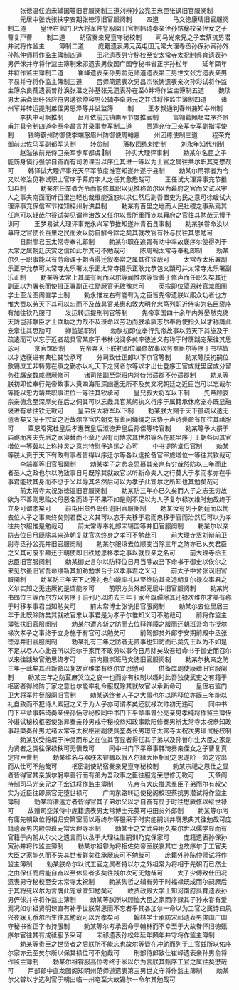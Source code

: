 <!-- { "loadSidebar": true } -->
　　张徳温任逈宋辅国等旧官服阕制三道刘辩孙公亮王忠臣张讽旧官服阕制
　　元居中张诜张扶李安期张徳淳旧官服阕制
　　四道
　　马文徳康璹旧官服阕制二道
　　皇侄右监门卫大将军仲詧服阕旧官制韩琦奏亲侄孙怙秘校亲侄女之子曹复戸曹
　　制二道
　　胡宿奏亲兄亶守秘校制
　　司马光亲兄之子宏蔡抗男潜并试将作监主
　　簿制二道
　　庞籍遗表男元英屯田元常大理寺丞孙保孙寅孙外孙陈仲师将作监主簿制四道
　　田况遗表男守秘校至安太常寺太祝制呉育遗表孙男俨俅并守将作监主簿制宋祁遗表男俊国广国守秘书省正字孙松年
　　延年頥年并将作监主簿制二道
　　崔峄遗表亲孙男俞范师道遗表第三男世文张方遗表亲男平易并守将作监主簿制三道
　　吕师简遗表次男昌宗张铸遗表亲次孙彩试将作监主簿余良孺遗表曽孙涣张温之孙基张元遗表孙在至并将作监主簿制五道
　　魏琰男太庙斋郎纾张应符男遘徐仲容男公辅李卓男元之并试将作监主簿制四道
　　诸州军并转运提刑弟侄男恩泽等并试监簿
　　制
　　王孝叔通判春州兼知夲州制
　　李执中可察推制
　　吕开依前充镇南军节度推官制
　　富翶葛頥赵君序齐景甫并县令制四道李焘李昌言并录事参军制二道
　　贾逵充侍卫亲军歩军副指挥使制
　　钱晦霸州防御使李端慤眉州防御使周翰嘉
　　州团练使制三道
　　程荣充御前忠佐马军副都军头制
　　转贠制
　　落权团练刺史制
　　刘永年知代州制
　　赵滋依前充侍卫亲军歩军都虞制
　　孙实大理评事制
　　勅某尔名臣之子能饬身愼行强学自奋而有司防课当以序迁其进一等以为士官之属往共尔职其克懋哉可
　　韩铎试大理评事充天平军节度推官知遂州遂宁县制
　　勅某尔用荐者为令又以修治见称试职士官序于幕府字人之任其愈懋哉可
　　王任试大理评事充节推知县制
　　勅某尔任举者为令而能修其职以见推称命尔以为幕府之官而又试以字人之事夫南面而听百里岂轻也哉维能强恕以求仁然后副吾置吏为民之意可徐瑗试大理评事充保信军节推知梓州射洪县制
　　勅某有百里之地而人民社稷之事系焉其任岂可以轻哉尔甞试矣见谓辨治故又任尔以吾所重而宠以幕府之官往其勉哉无慢予训可
　　王梦易试大理评事充永兴军节推知遂州青石县事制
　　勅某朕甞命汝以幕府之官使长百里之民而汝以防自觧今除之矣其就故官有社与民往其思勉可
　　县尉廖君玉太常寺奉礼郎制
　　勅某尔职在追胥有功中率故襃序尔使得列于太常之属朝廷庆赏之信如此尔其可不勉哉可
　　陈周翰太常寺奉礼郎制
　　勅某尔久于职事能以有劳命课于朝当得迁叙奉常之属其往钦哉可
　　太常寺太乐署副乐正李允恭可太常寺太乐署太乐正太常寺摄乐正耿允恭包文顕可并太常寺太乐署副乐正制
　　勅某等太常上其属有阙而以尔等闻惟尔等皆善于修声而任职久矣其迁副正以为署长而使摄正署副正往励厥官无敢豫怠可
　　英宗即位覃恩转官龙图阁学士至龙图阁直学士制
　　勅永惟左右有能有为之臣皆先帝遗朕以熈众功者也方惟大赉以劳天下其可以忘而不及哉具官某惠和敦大明允忠笃列职近侍实为名臣襃序有加往钦乃服可
　　发运转运提刑判官等制
　　先帝享国四十余年内外晏然克终天防岂非献臣才士佽助之力哉不及班命以劳功而朕承厥志尔奉将使指久以才称膺此宠章往其思劢可
　　卿监馆职制
　　勅朕初即位奉行先帝故事以劳天下其施及于疏逺而可以忘于近者哉具官某序于书林伐阅多矣率徳迪义有称于时膺践宠荣往其思毖可
　　京官馆职制
　　先帝弃天下朕初即位纂修故事以劳羣臣尔等序于书林皆以才选襃进有典往其钦承可
　　分司致仕正郎以下京官等制
　　勅某等朕初嗣位敷锡庶工非特劳在事之勤亦以礼天下之贤者尔等以才出仕登序王官或就里居或分留务往膺宠数咸懋厥修可
　　诸司使副至崇班内常侍带遥郡不带遥郡制
　　勅某等朕初即位奉行先帝故事大赉四海阻深幽逖无所不及矣又况朝廷之近臣岂可以忘哉尔等能以忠力靖共职事进位一等往其钦承可
　　皇兄叔大将军以下制
　　先帝顾哀宗亲徳念至深厚矣在后之侗其可以忘哉具官某躬执义行序于属籍承休席宠亦既显融襃进有章往钦无斁可
　　皇弟侄大将军以下制
　　勅某朕大赐于天下虽疏以逺无遗者矣又况于宗室之近哉尔序官内朝克有善问绳绳之庆协于声诗褒命有加往其祗服可
　　覃恩昭宪杜皇后孝惠贺皇后淑徳尹皇后孙侄等转官制
　　勅某等予大祭于庙祧而哀夫先后之家寖替而不章乃诏有司博求其世尔等名在戚里序于王朝各因其官増位一等冀以上称神灵之意岂特慰予追逺之心可
　　中书提防堂后官制
　　勅某等朕大赉于天下有政有事者皆得以序迁尔等各以选抡备官宰旅増位一等往其钦哉可
　　李端卿等旧官服阕制
　　勅某孝子之悲哀思慕其亲岂有穷哉然防以三年而止者圣人之政也尔以防致事日月既除其就故官以听新命夫人之行莫大于孝而孝亦在乎事君能致其身而不愆于义以辱其名然后可以为孝子此宜尔之所知也其勉矣哉可
　　前太常寺太祝张徳温旧官服阕制
　　勅某防三年亦已久矣而人子之志无穷故欲为不善则思贻父母恶名而终于不果不如是则不足以为人子复尔禄次维时勉哉终于立身可谓孝矣可
　　前屯田贠外郎任逈旧官服阕制
　　勅某汝有列于朝廷而以忧去位人子之事亲终矣则君臣之义其可以忘乎夫移于君而忠移于官而治然后可以为孝往共尔服惟是勉哉可
　　前太常寺奉礼郎宋辅国等并旧官服阕制
　　勅某尔以亲防去位日月既除其来造朝复就官次终身之孝可不勉哉可
　　前大理寺丞刘辩前卫尉寺丞孙公亮并旧官服阕制
　　勅某尔服缞去位顺变当除三年之防亦已乆矣君臣之义其可废乎趣还于朝使即旧秩勉思移孝之事以就显亲之名可
　　前大理寺丞王忠臣旧官服阕制
　　勅某御史言尔以防释位日月当除故吾下命书于御史以俟尔之来见尔虽旧官吾命维新其加劝勉求合于以孝事君之义可
　　前太子中舍张讽旧官服阕制
　　勅某防三年天下之逹礼也尔能率礼以至终防其来造朝复尔禄次事君之义尔实知之无违厥初是谓能孝可
　　前职方贠外郎元居中旧官服阕制
　　勅某尚书郎位三等而尔方以劳序于前列乃以防去三年于家今既禫除其还禄次维尔才美有称于时移孝事君当知勉矣可
　　前太常博士张诜旧官服阕制
　　勅某尔去位里居三年于此既除防矣其就故官忠以事君是为孝子尔惟知义可不勉哉可
　　前将作监主簿张扶旧官服阕制
　　勅某尔遭齐斩之防而去位释祥禫之服而还朝班吾命书授尔禄次孝子之事终于立身施于有官可以勉矣可
　　前驾部贠外郎李安期前殿中丞张徳淳并旧官服阕制
　　勅某礼有三年之防者无贰事也知防而已矣先王以为不如是不足以尽人心此吾所以归尔于家而不敢劳以事今日月除矣故吾班命书于御史而召尔以来往践故官勉思终孝可
　　前内殿崇班马文徳旧官服阕制
　　勅某尔执亲之防三年于此矣其班新命以复故官维孝有终尔宜思勉可
　　供备库副使康璹旧官服阕制
　　勅某三年之防苴麻哭泣之哀一也而亦有权制以趣时此吾独使武吏之有籍于枢密者得终防于家之意也尔能率礼今服既除其就故官以承新命可
　　皇侄右监门卫大将军仲詧服阕旧官制
　　勅某送终者人子之大事也尔以防释位亦既三年能以礼自致而不犯诗人素冠之义于为人子亦可谓孝矣还就禄次帅初无违可
　　同中书门下平章事韩琦奏亲侄孙恬守秘校同中书门下平章事曽公亮亲男孝纯将作监主簿侄孙谌试秘校枢密使张昪奏亲孙男戒守秘校叅知政事欧阳修奏男辨太常寺太祝叅知政事赵槩奏孙男尤绪太常寺太祝枢密副使呉奎奏长男璟守太常寺太祝次男瓌试秘校制
　　勅某朕受纯嘏于神灵而布之在位其官显者得任其子弟以及孙曽尔生大臣之家是为贤者之类往保禄秩可无愼哉可
　　同中书门下平章事韩琦奏亲侄女之子曹复真定府戸曹制
　　勅某维名与器朕未甞輙以假人尔縁大臣相祀之恩遂阶一命之宠出而从仕可不勉哉可
　　枢密副使胡宿奏亲兄亶守秘校制
　　勅某宗祀之恩仕之显者皆得官其亲族尔躬率善行而有弟为吾政事之臣往服宠荣懋修无斁可
　　天章阁待制司马光亲兄之子宏试将作监主簿制
　　先帝有大庆推恩羣臣子弟而尔有叔父实为近臣往即厥官无堕世禄可
　　广南东路转运使秘阁校理蔡抗男潜试将作监主簿制
　　勅某将漕逺方者皆得官其子弟尔父以才自奋有显于时往懋厥修以绥世禄可
　　故赠司空兼侍中庞籍遗表男太常博士元英可屯田贠外郎制
　　勅某等尔考有庸先朝致位将相归安第室而以寿终尔等服采于时实能嗣训并膺恩典其往勉哉可庞籍遗表男内殿崇班元常大理寺丞制
　　勅某士之文武异用久矣尔世以儒学显而有官籍于内朝从尔父之遗言而以丞于大理往惟嗣训乃克保家可
　　庞籍遗表孙保孙寅孙并将作监主簿制
　　勅某尔祖甞为将相佐佑帝室朕哀其亡也故序尔于工官夫大臣之家能久而不失其世者鲜矣往承厥庆可不勉哉可
　　庞籍外孙陈仲师试将作监主簿制
　　勅某朕命尔以试工官之属者特以尔之外祖常为将相于先朝而已然士之由保任而后能自奋以至休显者多矣往践尔次可无勉哉可
　　太子少傅致仕田况遗表男守秘校至安太常寺太祝制
　　勅某隽哲之辅有劳于时福禄既成而尔嗣厥后于其将死以尔为言膺此宠章宜知勉矣可
　　故资政殿大学士知河南府呉育遗表孙男俨俅并守将作监主簿制
　　勅某等朕所以顾恤大臣之家而序録其子孙未甞有爱焉况如尔祖贤明谅直有补于世朕常思而不忘者乎其各加尔一命以为工官之属诗曰夙兴夜寐无忝尔所生往其勉哉可以为孝矣可
　　翰林学士承防宋祁遗表男俊国广国守秘书省正字令持服制
　　勅某等尔考承密命于翰林而不幸至于大故眷怀旧徳甄序尔官往其有成祗服予采可
　　宋祁遗表孙松年延年頥年并守将作监主簿制
　　勅某等贵臣之世贤者之后朕所不能忘也故尔等皆在冲幼而列于工官兹所以佑序尔家亦云至矣尔所以保其禄位可不勉哉可
　　刑部侍郎致仕崔峄遗表亲孙男俞将作监主簿制
　　勅某尔祖甞服高位考终于家以尔为言朕其甄序工官之属往矣懋哉可
　　戸部郎中直龙图阁知眀州范师道遗表第三男世文守将作监主簿制
　　勅某尔父甞以才选列官于朝出临一州奄至大故锡尔一命尔其勉哉可
